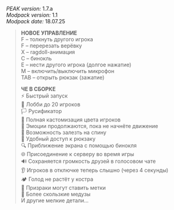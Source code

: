 _PEAK version:_ 1.7.a  
_Modpack version:_ 1.1  
_Modpack date:_ 18.07.25  
>**НОВОЕ УПРАВЛЕНИЕ**  
F – толкнуть другого игрока  
F – перерезать верёвку  
X – ragdoll-анимация  
C – бинокль  
E – нести другого игрока (долгое нажатие)  
M – включить/выключить микрофон  
TAB – открыть рюкзак (зажатие)  
>  
>**ЧЕ В СБОРКЕ**  
⚡️ Быстрый запуск  
👥 Лобби до 20 игроков  
🏳️ Русификатор  
🎨 Полная кастомизация цвета игроков  
💃 Эмоции продолжаются, пока не начнёте движение  
🧗 Возможность залезть на спину  
🎒 Удобный доступ к рюкзаку  
🔍 Приближение экрана с помощью бинокля  
🌐 Присоединение к серверу во время игры  
🔊 Сохраняется громкость друзей в голосовом чате  
👂 Игроков в отключке теперь слышно (через 4 секунды)  
🏕 Голод не растёт у костра  
📍 Призраки могут ставить метки  
🐙 Более скользкие медузы  
И другие мелкие детали...
